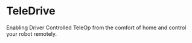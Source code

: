 # TeleDrive
Enabling Driver Controlled TeleOp from the comfort of home and control your robot remotely.

